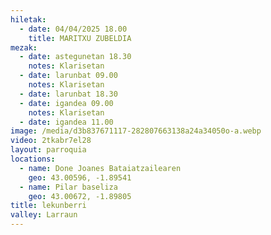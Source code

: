 ```yaml
---
hiletak:
  - date: 04/04/2025 18.00
    title: MARITXU ZUBELDIA
mezak:
  - date: astegunetan 18.30
    notes: Klarisetan
  - date: larunbat 09.00
    notes: Klarisetan
  - date: larunbat 18.30
  - date: igandea 09.00
    notes: Klarisetan
  - date: igandea 11.00
image: /media/d3b837671117-282807663138a24a34050o-a.webp
video: 2tkabr7el28
layout: parroquia
locations:
  - name: Done Joanes Bataiatzailearen
    geo: 43.00596, -1.89541
  - name: Pilar baseliza
    geo: 43.00672, -1.89805
title: lekunberri
valley: Larraun
---
```

